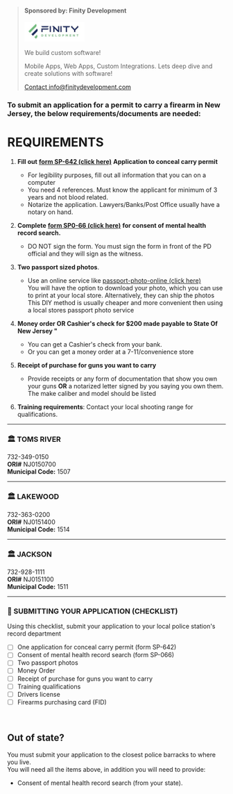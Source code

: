 
  > <div class="container">
  >  <h4><b>Sponsored by: Finity Development </b></h4>
  >     <img src="https://github.com/613WePleadTheSecond/ccwnj/blob/main/teams_preview_logo.jpg?raw=true" alt="Avatar" style="height: 45px;">
  >  <p>We build custom software! </p>
  >  <p>Mobile Apps, Web Apps, Custom Integrations. Lets deep dive and create solutions with software!</p>
  >  <a href="mailto:info@finitydevelopment.com?subject=Inquiry&body=Hey%2C%20id%20like%20to%20inquire%20about%20custom%20software">Contact info@finitydevelopment.com</a>
 > </div> 


### To submit an application for a permit to carry a firearm in New Jersey, the below requirements/documents are needed:

# **REQUIREMENTS**

1. **Fill out** [**form SP-642 (click here)**](https://github.com/mayerlench/ccwnj/raw/main/sp-642.pdf) **Application to conceal carry permit**
    - For legibility purposes, fill out all information that you can on a computer
    - You need 4 references. Must know the applicant for minimum of 3 years and not blood related.
    - Notarize the application. Lawyers/Banks/Post Office usually have a notary on hand.
1. **Complete** [**form SP0-66 (click here)**](https://github.com/mayerlench/ccwnj/raw/main/sp-066.pdf) **for consent of mental health record search.**
    - DO NOT sign the form. You must sign the form in front of the PD official and they will sign as the witness.
1. **Two passport sized photos**. 
    - Use an online service like [passport-photo-online (click here)](https://passport-photo.online/en-ph/photo-1,5x1,5-inch)  
      You will have the option to download your photo, which you can use to print at your local store. Alternatively, they can ship the photos  
      This DIY method is usually cheaper and more convenient then using a local stores passport photo service
1. **Money order OR Cashier&#39;s check for $200 made payable to State Of New Jersey <ask local pd for this>&quot;**
    - You can get a Cashier&#39;s check from your bank.
    - Or you can get a money order at a 7-11/convenience store
1. **Receipt of purchase for guns you want to carry**
   - Provide receipts or any form of documentation that show you own your guns
 **OR** a notarized letter signed by you saying you own them. The make caliber and model should be listed

1. **Training requirements**: Contact your local shooting range for qualifications.

---  

### 🏛️ **TOMS RIVER**  
732-349-0150    
**ORI#** NJ0150700  
**Municipal Code:** 1507  

---  

### 🏛️ **LAKEWOOD**  
732-363-0200  
**ORI#** NJ0151400  
**Municipal Code:** 1514  

---  

### 🏛️ **JACKSON**  
732-928-1111  
**ORI#** NJ0151100  
**Municipal Code:** 1511    

---  

### 🔵 SUBMITTING YOUR APPLICATION (CHECKLIST)
Using this checklist, submit your application to your local police station's record department  
- [ ] One application for conceal carry permit (form SP-642)
- [ ] Consent of mental health record search (form SP-066)
- [ ] Two passport photos
- [ ] Money Order
- [ ] Receipt of purchase for guns you want to carry
- [ ] Training qualifications
- [ ] Drivers license
- [ ] Firearms purchasing card (FID)
<br/> 

 ## Out of state?  
 You must submit your application to the closest police barracks to where you live.  
 You will need all the items above, in addition you will need to provide:
- Consent of mental health record search (from your state).  
<br/> 
